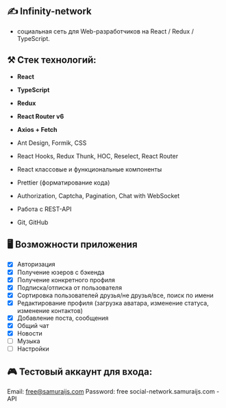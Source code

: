 ## ✍️ Infinity-network
- социальная сеть для Web-разработчиков на React / Redux / TypeScript.
## ⚒️ Стек технологий:
- **React**
- **TypeScript**
- **Redux**
- **React Router v6**
- **Axios + Fetch**

- Ant Design, Formik, CSS
- React Hooks, Redux Thunk, HOC, Reselect, React Router
- React классовые и функциональные компоненты
- Prettier (форматирование кода)
- Authorization, Captcha, Pagination, Chat with WebSocket
- Работа с REST-API
- Git, GitHub

## 🖥️ Возможности приложения 
- [x] Авторизация
- [x] Получение юзеров с бэкенда
- [x] Получение конкретного профиля
- [x] Подписка/отписка от пользователя
- [x] Сортировка пользователей друзья/не друзья/все, поиск по имени
- [x] Редактирование профиля (загрузка аватара, изменение статуса, изменение контактов)
- [x] Добавление поста, сообщения
- [x] Общий чат
- [x] Новости
- [ ] Музыка
- [ ] Настройки

## 🎮 Тестовый аккаунт для входа:
Email: free@samuraijs.com
Password: free
social-network.samuraijs.com - API
